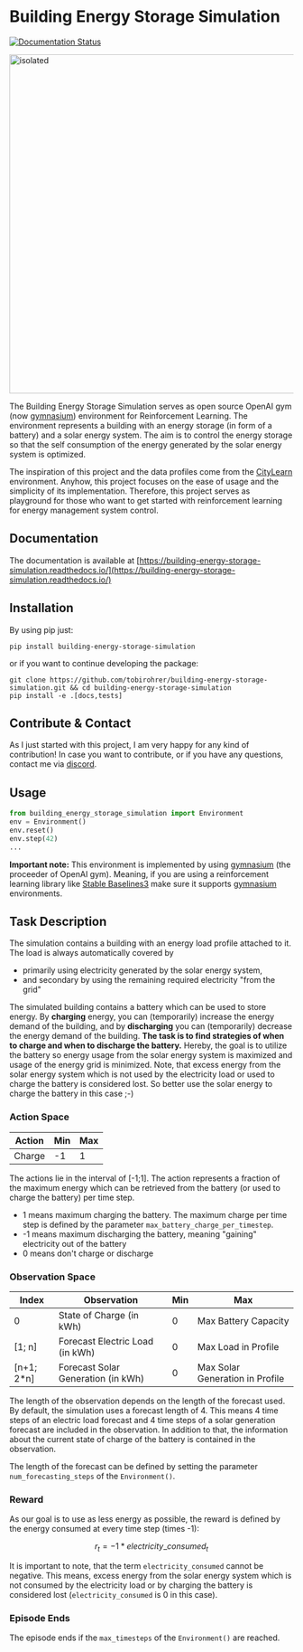 # Building Energy Storage Simulation

[![Documentation Status](https://readthedocs.org/projects/building-energy-storage-simulation/badge/?version=latest)](https://building-energy-storage-simulation.readthedocs.io/en/latest/)

<img src="docs/imgs/overview.drawio.png" alt="isolated" width="600"/>

The Building Energy Storage Simulation serves as open source OpenAI gym (now [gymnasium](https://github.com/Farama-Foundation/Gymnasium)) environment for Reinforcement Learning. The environment represents a building with an energy storage (in form of a battery) and a solar energy system. The aim is to control the energy storage so that the self consumption of the energy generated by the solar energy system is optimized.

The inspiration of this project and the data profiles come from the [CityLearn](https://github.com/intelligent-environments-lab/CityLearn) environment. Anyhow, this project focuses on the ease of usage and the simplicity of its implementation. Therefore, this project serves as playground for those who want to get started with reinforcement learning for energy management system control.

## Documentation

The documentation is available at [https://building-energy-storage-simulation.readthedocs.io/](https://building-energy-storage-simulation.readthedocs.io/)

## Installation

By using pip just: 

```
pip install building-energy-storage-simulation
```

or if you want to continue developing the package:

```
git clone https://github.com/tobirohrer/building-energy-storage-simulation.git && cd building-energy-storage-simulation
pip install -e .[docs,tests]
```

## Contribute & Contact

As I just started with this project, I am very happy for any kind of
contribution! In case you want to contribute, or if you have any
questions, contact me via
[discord](https://discord.com/users/tobirohrer#8654).

## Usage

```python
from building_energy_storage_simulation import Environment
env = Environment()
env.reset()
env.step(42)
...
```

**Important note:** This environment is implemented by using [gymnasium](https://github.com/Farama-Foundation/Gymnasium) (the proceeder of OpenAI gym). Meaning, if you are using a reinforcement learning library like [Stable Baselines3](https://github.com/DLR-RM/stable-baselines3) make sure it supports [gymnasium](https://github.com/Farama-Foundation/Gymnasium) environments. 

## Task Description

The simulation contains a building with an energy load profile attached to it. The load is always automatically covered by

- primarily using electricity generated by the solar energy system,
- and secondary by using the remaining required electricity "from the grid"

The simulated building contains a battery which can be used to store energy. By **charging** energy, you can (temporarily)
increase the energy demand of the building, and by **discharging** you can (temporarily) decrease the energy demand of 
the building. **The task is to find strategies of when to charge and when to discharge the battery.** Hereby, 
the goal is to utilize the battery so energy usage from the solar energy system is maximized and usage of the energy 
grid is minimized. Note, that excess energy from the solar energy system which is not used by the electricity load or 
used to charge the battery is considered lost. So better use the solar energy to charge the battery in this case ;-)

 
### Action Space

| Action      | Min      | Max |
| ----------- | ----------- | ----------- |
| Charge | -1      | 1       |

The actions lie in the interval of [-1;1]. The action represents a fraction of the maximum energy which can be retrieved from the battery (or used to charge the battery) per time step.

- 1 means maximum charging the battery. The maximum charge per time step is defined by the parameter `max_battery_charge_per_timestep`.
- -1 means maximum discharging the battery, meaning "gaining" electricity out of the battery
- 0 means don't charge or discharge

### Observation Space

| Index | Observation      | Min | Max |
| ----------- | ----------- | ----------- | ----------- |
| 0 |  State of Charge (in kWh)| 0| Max Battery Capacity |
| [1; n]|  Forecast Electric Load (in kWh) | 0 | Max Load in Profile |
| [n+1; 2*n]|  Forecast Solar Generation (in kWh) |0| Max Solar Generation in Profile |


The length of the observation depends on the length of the forecast used. By default, the simulation uses a forecast length of 4. 
This means 4 time steps of an electric load forecast and 4 time steps of a solar generation forecast are included in the observation. 
In addition to that, the information about the current state of charge of the battery is contained in the observation.

The length of the forecast can be defined by setting the parameter `num_forecasting_steps` of the `Environment()`.


### Reward

As our goal is to use as less energy as possible, the reward is defined by the energy consumed at every time step (times -1): 

$$ r_t = -1 * electricity\_consumed_t $$ 

It is important to note, that the term `electricity_consumed` cannot be negative. This means, excess energy from the solar 
energy system which is not consumed by the electricity load or by charging the battery is considered lost 
(`electricity_consumed` is 0 in this case). 

### Episode Ends

The episode ends if the `max_timesteps` of the `Environment()` are reached.
